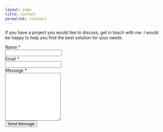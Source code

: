 ```yaml
---
layout: page
title: Contact
permalink: /contact
---
```


<p class="m-b-30">
    If you have a project you would like to discuss, get in touch with me. I 
    would be happy to help you find the best solution for your needs.
</p>
<!-- begin row -->
<div class="row row-space-30">
    <!-- begin col-12 -->
    <div class="col-md">
        <form class="form-horizontal" 
              name="niden-net-contact"  
              id="niden-net-contact"  
              data-netlify="true" 
              data-netlify-recaptcha="true">
            <div style="display: none;">
                <label>
                    Don't fill this out if you’re human:
                    <input name="bot-field" />
                </label>
            </div>
            <div class="mb-3 row">
                <label class="col-form-label col-md-3 text-md-right">
                    Name <span class="text-danger">*</span>
                </label>
                <div class="col-md-9">
                    <input type="text" id="form_name" class="form-control">
                </div>
            </div>
            <div class="mb-3 row">
                <label class="col-form-label col-md-3 text-md-right">
                    Email <span class="text-danger">*</span>
                </label>
                <div class="col-md-9">
                    <input type="text" id="form_email" class="form-control">
                </div>
            </div>
            <div class="mb-3 row">
                <label class="col-form-label col-md-3 text-md-right">
                    Message <span class="text-danger">*</span>
                </label>
                <div class="col-md-9">
                    <textarea id="form_message" class="form-control" rows="10"></textarea>
                </div>
            </div>
            <div class="mb-3 row">
                <label class="col-form-label col-md-3 text-md-right">
                </label>
                <div class="col-md-9">
                    <div data-netlify-recaptcha="true"></div>
                </div>
            </div>
            <div class="mb-3 row">
                <label class="col-form-label col-md-3 text-md-right"></label>
                <div class="col-md-9 text-left">
                    <button type="submit" class="btn btn-dark btn-lg btn-block">
                        Send Message
                    </button>
                </div>
            </div>
        </form>
    </div>
    <!-- end col-8 -->
</div>
<!-- end row -->

<script type="application/javascript">
    const handleSubmit = (event) => {
        event.preventDefault();

        const myForm = event.target;
        var okFlag = true;
        if (
            $('#form_name').val() === '' ||
            $('#form_email').val() === '' || 
            $('#form_message').val() === ''
        ) {
            okFlag = false;
        }

        if (okFlag) {
            const formData = new FormData(myForm);
            var payload = {
                method: "POST",
                headers: { "Content-Type": "application/x-www-form-urlencoded" },
                body: new URLSearchParams(formData).toString(),
            };
    
            fetch("/", payload)
                .then(() => {
                    alert("Thank you for your query. We will get back to you shortly.");
                    window.location.reload();
                })
                .catch((error) => alert(error));
        } else {
            alert("Please fill all the fields.")
        }
    };

    document
        .querySelector("form")
        .addEventListener("submit", handleSubmit);
</script>
